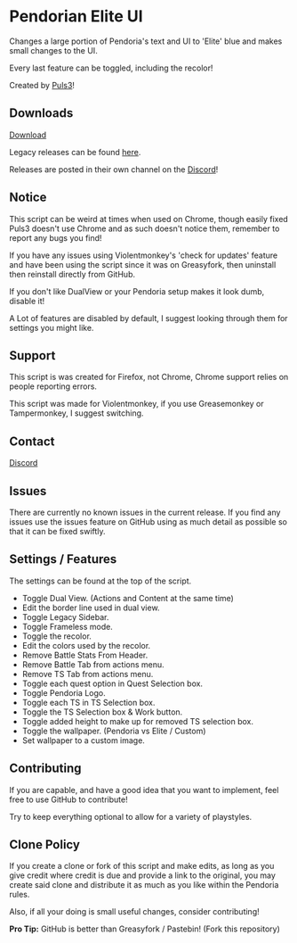 # Pendorian Elite UI
Changes a large portion of Pendoria's text and UI to 'Elite' blue and makes small changes to the UI.

Every last feature can be toggled, including the recolor!

Created by [Puls3](https://github.com/Xer0-Puls3)!

## Downloads
[Download](https://github.com/Xer0-Puls3/Pendorian-Elite-UI/raw/master/script.user.js)

Legacy releases can be found [here](https://github.com/Xer0-Puls3/Pendorian-Elite-UI/releases).

Releases are posted in their own channel on the [Discord](https://discord.gg/sX7nfjt)!

## Notice
This script can be weird at times when used on Chrome, though easily fixed Puls3 doesn't use Chrome and as such doesn't notice them, remember to report any bugs you find!

If you have any issues using Violentmonkey's 'check for updates' feature and have been using the script since it was on Greasyfork, then uninstall then reinstall directly from GitHub.

If you don't like DualView or your Pendoria setup makes it look dumb, disable it!

A Lot of features are disabled by default, I suggest looking through them for settings you might like.

## Support
This script is was created for Firefox, not Chrome, Chrome support relies on people reporting errors.

This script was made for Violentmonkey, if you use Greasemonkey or Tampermonkey, I suggest switching.

## Contact
[Discord](https://discord.gg/sX7nfjt)

## Issues
There are currently no known issues in the current release.
If you find any issues use the issues feature on GitHub using as much detail as possible so that it can be fixed swiftly.

## Settings / Features
The settings can be found at the top of the script.
* Toggle Dual View. (Actions and Content at the same time)
* Edit the border line used in dual view.
* Toggle Legacy Sidebar.
* Toggle Frameless mode.
* Toggle the recolor.
* Edit the colors used by the recolor.
* Remove Battle Stats From Header.
* Remove Battle Tab from actions menu.
* Remove TS Tab from actions menu.
* Toggle each quest option in Quest Selection box.
* Toggle Pendoria Logo.
* Toggle each TS in TS Selection box.
* Toggle the TS Selection box & Work button.
* Toggle added height to make up for removed TS selection box.
* Toggle the wallpaper. (Pendoria vs Elite / Custom)
* Set wallpaper to a custom image.

## Contributing
If you are capable, and have a good idea that you want to implement, feel free to use GitHub to contribute!

Try to keep everything optional to allow for a variety of playstyles.

## Clone Policy
If you create a clone or fork of this script and make edits, as long as you give credit where credit is due and provide a link to the original, you may create said clone and distribute it as much as you like within the Pendoria rules.

Also, if all your doing is small useful changes, consider contributing!

**Pro Tip:** GitHub is better than Greasyfork / Pastebin! (Fork this repository)
